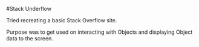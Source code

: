 #Stack Underflow

Tried recreating a basic Stack Overflow site.

Purpose was to get used on interacting with Objects and displaying Object data to the screen.
